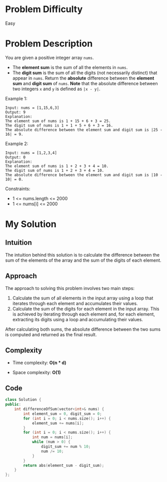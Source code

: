 # Problem Difficulty
Easy

# Problem Description
You are given a positive integer array `nums`.
- The **element sum** is the sum of all the elements in `nums`.
- The **digit sum** is the sum of all the digits (not necessarily distinct) that appear in `nums`.
Return the **absolute** difference between the **element sum** and **digit sum** of `nums`.
**Note** that the absolute difference between two integers `x` and `y` is defined as `|x - y|`.

Example 1:
```
Input: nums = [1,15,6,3]
Output: 9
Explanation: 
The element sum of nums is 1 + 15 + 6 + 3 = 25.
The digit sum of nums is 1 + 1 + 5 + 6 + 3 = 16.
The absolute difference between the element sum and digit sum is |25 - 16| = 9.
```
Example 2:
```
Input: nums = [1,2,3,4]
Output: 0
Explanation:
The element sum of nums is 1 + 2 + 3 + 4 = 10.
The digit sum of nums is 1 + 2 + 3 + 4 = 10.
The absolute difference between the element sum and digit sum is |10 - 10| = 0.
 ```

Constraints:
- 1 <= nums.length <= 2000
- 1 <= nums[i] <= 2000

# My Solution
## Intuition
The intuition behind this solution is to calculate the difference between the sum of the elements of the array and the sum of the digits of each element.

## Approach
The approach to solving this problem involves two main steps:
1. Calculate the sum of all elements in the input array using a loop that iterates through each element and accumulates their values.
2. Calculate the sum of the digits for each element in the input array. This is achieved by iterating through each element and, for each element, extracting its digits using a loop and accumulating their values.

After calculating both sums, the absolute difference between the two sums is computed and returned as the final result.

## Complexity
- Time complexity: **O(n * d)** 

- Space complexity: **O(1)**  

## Code
```cpp
class Solution {
public:
    int differenceOfSum(vector<int>& nums) {
        int element_sum = 0, digit_sum = 0;
        for (int i = 0; i < nums.size(); i++) {
            element_sum += nums[i];
        }
        for (int i = 0; i < nums.size(); i++) {
            int num = nums[i];
            while (num > 0) {
                digit_sum += num % 10;
                num /= 10;
            }
        }
        return abs(element_sum - digit_sum);
    }
};
```

